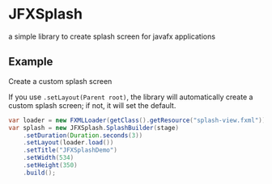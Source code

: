 # JFXSplash
a simple library to create splash screen for javafx applications

## Example

Create a custom splash screen

If you use `.setLayout(Parent root)`, the library will automatically create a custom splash screen; if not, it will set the default.

```java
var loader = new FXMLLoader(getClass().getResource("splash-view.fxml"));
var splash = new JFXSplash.SplashBuilder(stage)
	.setDuration(Duration.seconds(3))
	.setLayout(loader.load())
	.setTitle("JFXSplashDemo")
	.setWidth(534)
	.setHeight(350)
	.build();
```
